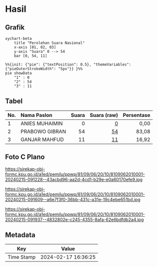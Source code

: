 # Hasil

## Grafik

```mermaid
xychart-beta
    title "Perolehan Suara Nasional"
    x-axis [01, 02, 03]
    y-axis "Suara" 0 --> 54
    bar [0, 54, 11]
```

```mermaid
%%{init: {"pie": {"textPosition": 0.5}, "themeVariables": {"pieOuterStrokeWidth": "5px"}} }%%
pie showData
    "1" : 0
    "2" : 54
    "3" : 11
```

## Tabel

| No. | Nama Paslon    | Suara | Suara (raw) | Persentase |
|:--- |:-------------- | -----:| -----------:| ----------:|
| 1   | ANIES MUHAIMIN | 0     | [0][p-1]    | 0,00       |
| 2   | PRABOWO GIBRAN | 54    | [54][p-2]   | 83,08      |
| 3   | GANJAR MAHFUD  | 11    | [11][p-3]   | 16,92      |


[p-1]: https://github.com/gigit-pemilu/pemilu-2024/blob/main/pilpres/hitung-suara/sub/81-maluku/sub/09-buru-selatan/sub/06-fena-fafan/sub/2010-waeken/sub/001-tps/sub/paslon-1.txt
[p-2]: https://github.com/gigit-pemilu/pemilu-2024/blob/main/pilpres/hitung-suara/sub/81-maluku/sub/09-buru-selatan/sub/06-fena-fafan/sub/2010-waeken/sub/001-tps/sub/paslon-2.txt
[p-3]: https://github.com/gigit-pemilu/pemilu-2024/blob/main/pilpres/hitung-suara/sub/81-maluku/sub/09-buru-selatan/sub/06-fena-fafan/sub/2010-waeken/sub/001-tps/sub/paslon-3.txt

## Foto C Plano

https://sirekap-obj-formc.kpu.go.id/a1ed/pemilu/ppwp/81/09/06/20/10/8109062010001-20240215-091228--43acbd96-aa2d-4cd1-b29e-e0a60170efe9.jpg

https://sirekap-obj-formc.kpu.go.id/a1ed/pemilu/ppwp/81/09/06/20/10/8109062010001-20240215-091609--a6e7f3f0-36bb-431c-a31e-19c4ebe651bd.jpg

https://sirekap-obj-formc.kpu.go.id/a1ed/pemilu/ppwp/81/09/06/20/10/8109062010001-20240215-091937--4832802e-c245-4355-8afa-62e6bdfdb2a4.jpg


## Metadata

| Key        | Value               |
| ---------- | ------------------- |
| Time Stamp | 2024-02-17 16:36:25 |



